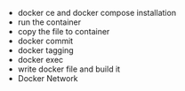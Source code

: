 - docker ce and docker compose installation
- run the container
- copy the file to container
- docker commit
- docker tagging
- docker exec
- write docker file and build it
- Docker Network

 

  
